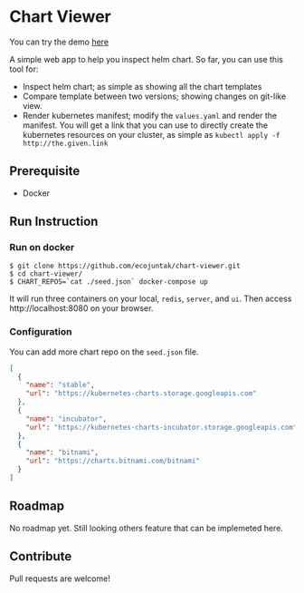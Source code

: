 # Chart Viewer

You can try the demo [here](https://chart-viewer-84975.web.app)

A simple web app to help you inspect helm chart. So far, you can use this tool for:
- Inspect helm chart; as simple as showing all the chart templates
- Compare template between two versions; showing changes on git-like view.
- Render kubernetes manifest; modify the `values.yaml` and render the manifest. You will get a link that you can use to directly create the kubernetes resources on your cluster, as simple as `kubectl apply -f http://the.given.link` 

## Prerequisite
- Docker

## Run Instruction

### Run on docker
```shell script
$ git clone https://github.com/ecojuntak/chart-viewer.git
$ cd chart-viewer/
$ CHART_REPOS=`cat ./seed.json` docker-compose up
```
It will run three containers on your local, `redis`, `server`, and `ui`.
Then access http://localhost:8080 on your browser.

### Configuration
You can add more chart repo on the `seed.json` file.
```json
[
  {
    "name": "stable",
    "url": "https://kubernetes-charts.storage.googleapis.com"
  },
  {
    "name": "incubator",
    "url": "https://kubernetes-charts-incubator.storage.googleapis.com"
  },
  {
    "name": "bitnami",
    "url": "https://charts.bitnami.com/bitnami"
  }
]
```

## Roadmap
No roadmap yet. Still looking others feature that can be implemeted here.

## Contribute
Pull requests are welcome!
